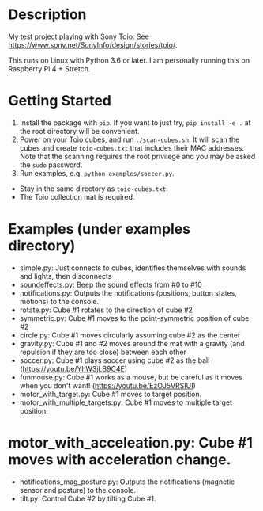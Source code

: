 # Description

My test project playing with Sony Toio. See https://www.sony.net/SonyInfo/design/stories/toio/.

This runs on Linux with Python 3.6 or later. I am personally running this on Raspberry Pi 4 + Stretch.

# Getting Started

1. Install the package with `pip`. If you want to just try, `pip install -e .` at the root directory will be convenient.
2. Power on your Toio cubes, and run `./scan-cubes.sh`. It will scan the cubes and create `toio-cubes.txt` that includes their MAC addresses. Note that the scanning requires the root privilege and you may be asked the `sudo` password.
3. Run examples, e.g. `python examples/soccer.py`.
  * Stay in the same directory as `toio-cubes.txt`.
  * The Toio collection mat is required.

# Examples (under examples directory)

* simple.py: Just connects to cubes, identifies themselves with sounds and lights, then disconnects
* soundeffects.py: Beep the sound effects from #0 to #10
* notifications.py: Outputs the notifications (positions, button states, motions) to the console.
* rotate.py: Cube #1 rotates to the direction of cube #2
* symmetric.py: Cube #1 moves to the point-symmetric position of cube #2
* circle.py: Cube #1 moves circularly assuming cube #2 as the center
* gravity.py: Cube #1 and #2 moves around the mat with a gravity (and repulsion if they are too close) between each other
* soccer.py: Cube #1 plays soccer using cube #2 as the ball (https://youtu.be/YhW3jLB9C4E)
* funmouse.py: Cube #1 works as a mouse, but be careful as it moves when you don't want! (https://youtu.be/EzOJ5VRSIUI)
* motor_with_target.py: Cube #1 moves to target position.
* motor_with_multiple_targets.py: Cube #1 moves to multiple target position.
# motor_with_acceleation.py: Cube #1 moves with acceleration change.
* notifications_mag_posture.py: Outputs the notifications (magnetic sensor and posture) to the console.
* tilt.py: Control Cube #2 by tilting Cube #1.
